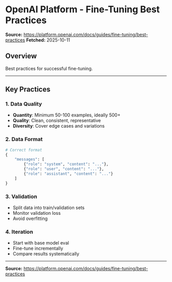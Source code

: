 # OpenAI Platform - Fine-Tuning Best Practices

**Source:** https://platform.openai.com/docs/guides/fine-tuning/best-practices
**Fetched:** 2025-10-11

## Overview

Best practices for successful fine-tuning.

---

## Key Practices

### 1. Data Quality

- **Quantity**: Minimum 50-100 examples, ideally 500+
- **Quality**: Clean, consistent, representative
- **Diversity**: Cover edge cases and variations

### 2. Data Format

```python
# Correct format
{
    "messages": [
        {"role": "system", "content": "..."},
        {"role": "user", "content": "..."},
        {"role": "assistant", "content": "..."}
    ]
}
```

### 3. Validation

- Split data into train/validation sets
- Monitor validation loss
- Avoid overfitting

### 4. Iteration

- Start with base model eval
- Fine-tune incrementally
- Compare results systematically

---

**Source:** https://platform.openai.com/docs/guides/fine-tuning/best-practices
